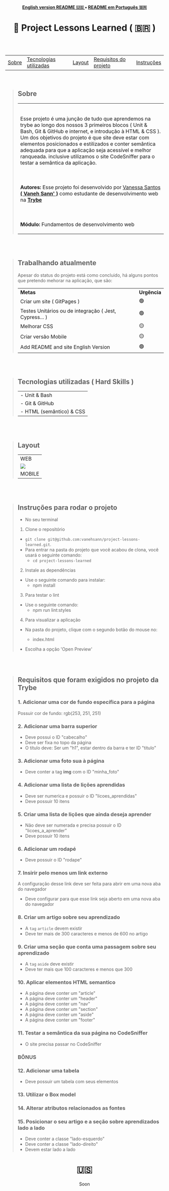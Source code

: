 <p align="center"><b>
 <a href="#----">English version README 🇺🇸 </a> •
 <a href="#---project-lessons-learned-------">README em Português 🇧🇷</a>
  </b>
</p>
<h1 align="center">
  📝 Project Lessons Learned
  <span> ( 🇧🇷 )  </span>
</h1>

<br>
<br>

<section>
  <table align="center">
<tr><p align="center"><b> </td> 
<td> <a href="#----about--">Sobre</a></td> 
<td>  <a href="#tecnologias-utilizadas--hard-skills-">Tecnologias utilizadas</a></td> 
<td>  <a href="#layout">Layout</a></td> 
<td>  <a href="">Requisitos do projeto</a></td> 
<td>  <a href="#instru%C3%A7%C3%B5es-para-rodar-o-projeto">Instruções</a></td> 
  </b>
  </p></tr>
  </table>
  
  <br>
  
  <blockquote>
    <h2 align="left">
   Sobre
  </h2>
<table>
    <tr>
      <td><br>
        <p align="left">
          Esse projeto é uma junção de tudo que aprendemos na trybe ao longo dos nossos 3 primeiros blocos ( Unit & Bash, Git & GitHub e internet, e introdução à HTML & CSS ). Um dos objetivos do projeto é que site deve estar com elementos posicionados e estilizados e conter semântica adequada para que a aplicação seja acessível e melhor ranqueada. inclusive utilizamos o site CodeSniffer para o testar a semântica da aplicação.</p>
      </td>
    </tr>
    <tr>
      <td><br>
        <p align="left">
          <b>Autores:</b> Esse projeto foi desenvolvido por <a href="https://www.linkedin.com/in/vanehsann/" target="_blank"> Vanessa Santos <b>( Vaneh Sann' )</b></a> como estudante de desenvolvimento web na <b><a href="https://www.betrybe.com/" target="_blank"> Trybe </a></b>
        </p>
      </td>
    <tr>
    <tr>
      <td><br>
        <p align="left">
          <b>Módulo:</b> Fundamentos de desenvolvimento web
        </p>
      </td>
    </tr>
 
</table> 
  </blockquote>

<br>
<br>

<blockquote>
   <h2>Trabalhando atualmente</h2>
  <p> Apesar do status do projeto está como concluido, há alguns pontos que pretendo mehorar na aplicação, que são: </p>
   <table>
  <tr>
    <td>
      <b>Metas</b>
    </td>
    <td>
      <b>Urgência</b>
    </td>
  </tr>
  <tr>
    <td>Criar um site ( GitPages )</td>
    <td>🟢</td>
  </tr>
  <tr>
    <td>Testes Unitários ou de integração ( Jest, Cypress... )</td>
    <td>🟢</td>
  </tr>
  <tr>
    <td>Melhorar CSS</td>
    <td>🟡</td>
  </tr>
  <tr>
    <td>Criar versão Mobile</td>
    <td>🟡</td>
  </tr>
  <tr>
    <td>Add README and site English Version</td>
    <td>🟢</td>
  </tr>

</table></blockquote>

<br>
<br>


<div>

  <blockquote>
    <h2 align="left">
Tecnologias utilizadas ( Hard Skills )
</h2>
    <table>
      
 <tr><td>
 - Unit & Bash
 </tr></td> 
 <tr><td> 
     - Git & GitHub
 </tr></td> 
 <tr><td> 
 - HTML (semântico) & CSS 
 </tr></td> 
    </table>
      </blockquote>
  </div>
  
  
<br>
<br>

  <div>
  <blockquote>
    <h2 align="left">
Layout
</h2>
    <table>
      
 <tr><td>
 WEB
   </td></tr>
     <tr><td>
        <img src="./web_gif_lessons_learned_demo.gif"/></td></tr>
 <tr><td> 
MOBILE
   </td></tr> 
    </table>
      </blockquote>
      
<br>
<br>

  <blockquote>
   <h2>Instruções para rodar o projeto</h2>

* No seu terminal

1. Clone o repositório
  * `git clone git@github.com:vanehsann/project-lessons-learned.git`.
  * Para entrar na pasta do projeto que você acabou de clona, você usará o seguinte comando:
    * `cd project-lessons-learned`

2. Instale as dependências
  * Use o seguinte comando para instalar:
    * npm install

3. Para testar o lint
  * Use o seguinte comando:
    * npm run lint:styles


4. Para visualizar a aplicação
  * Na pasta do projeto, clique com o segundo botão do mouse no:
    * index.html
  * Escolha a opção 'Open Preview'

      </blockquote>
      
<br/>
<br/>

<blockquote> <h2 align="left">Requisitos que foram exigidos no projeto da Trybe </h2>

### 1. Adicionar uma cor de fundo específica para a página

Possuir cor de fundo: rgb(253, 251, 251)

### 2. Adicionar uma barra superior

- Deve possui o ID "cabecalho"
- Deve ser fixa no topo da página
- O título deve: Ser um "h1", estar dentro da barra e ter ID "titulo"

### 3. Adicionar uma foto sua à página

- Deve conter a tag **img** com o ID "minha_foto"

### 4. Adicionar uma lista de lições aprendidas

- Deve ser numerica e possuir o ID "licoes_aprendidas"
- Deve possuir 10 itens

### 5. Criar uma lista de lições que ainda deseja aprender

- Não deve ser numerada e precisa possuir o ID "licoes_a_aprender"
- Deve possuir 10 itens

### 6. Adicionar um rodapé

- Deve possuir o ID "rodape"

### 7. Insirir pelo menos um link externo

A configuração desse link deve ser feita para abrir em uma nova aba do navegador

- Deve configurar para que esse link seja aberto em uma nova aba do navegador

### 8. Criar um artigo sobre seu aprendizado

- A `tag` `article` devem existir
- Deve ter mais de 300 caracteres e menos de 600 no artigo

### 9. Criar uma seção que conta uma passagem sobre seu aprendizado

- A `tag` `aside` deve existir
- Deve ter mais que 100 caracteres e menos que 300

### 10. Aplicar elementos HTML semantico

- A página deve conter um  "article"
- A página deve conter um  "header"
- A página deve conter um  "nav"
- A página deve conter um  "section"
- A página deve conter um  "aside"
- A página deve conter um  "footer"

### 11. Testar a semântica da sua página no CodeSniffer

- O site precisa passar no CodeSniffer

### BÔNUS

### 12. Adicionar uma tabela

- Deve possuir um tabela com seus elementos

### 13. Utilizar o Box model

### 14. Alterar atributos relacionados as fontes

### 15. Posicionar o seu artigo e a seção sobre aprendizados lado a lado

- Deve conter a classe "lado-esquerdo"
- Deve conter a classe "lado-direito"
- Devem estar lado a lado
      </blockquote>
  </section>

 <h1 align="center">  🇺🇸  </h1>

<p align="center"> Soon </p>

